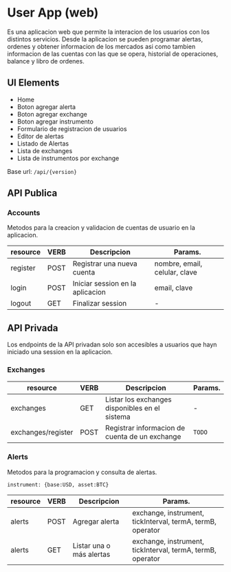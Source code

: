 # User App (web)

Es una aplicacion web que permite la interacion de los usuarios con los distintos servicios. Desde la aplicacion se pueden programar alertas, ordenes y obtener informacion de los mercados asi como tambien informacion de las cuentas con las que se opera, historial de operaciones, balance y libro de ordenes.

## UI Elements

* Home
* Boton agregar alerta
* Boton agregar exchange
* Boton agregar instrumento
* Formulario de registracion de usuarios
* Editor de alertas
* Listado de Alertas
* Lista de exchanges
* Lista de instrumentos por exchange

Base url: `/api/{version}`

## API Publica

### Accounts
Metodos para la creacion y validacion de cuentas de usuario en la aplicacion.

| resource | VERB | Descripcion | Params. |
| -------- | ---- | ----------- | ------- |
| register | POST | Registrar una nueva cuenta | nombre, email, celular, clave |
| login | POST | Iniciar session en la aplicacion | email, clave |
| logout | GET | Finalizar session | - |

## API Privada

Los endpoints de la API privadan solo son accesibles a usuarios que hayn iniciado una session en la aplicacion.

### Exchanges

| resource | VERB | Descripcion | Params. |
| -------- | ---- | ----------- | ------- |
| exchanges| GET  | Listar los exchanges disponibles en el sistema | - |
| exchanges/register| POST | Registrar informacion de cuenta de un exchange | `TODO` |

### Alerts

Metodos para la programacion y consulta de alertas.

`instrument: {base:USD, asset:BTC}`

| resource | VERB | Descripcion | Params. |
| -------- | ---- | ----------- | ------- |
| alerts   | POST | Agregar alerta | exchange, instrument, tickInterval, termA, termB, operator |
| alerts   | GET | Listar una o más alertas | exchange, instrument, tickInterval, termA, termB, operator |
